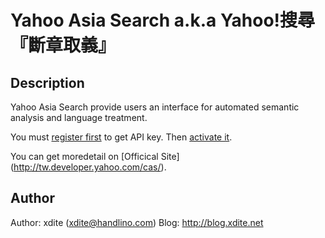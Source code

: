 Yahoo Asia Search a.k.a Yahoo!搜尋『斷章取義』 
========

Description
------------------
Yahoo Asia Search provide users an interface for automated semantic analysis and language treatment.

You must [register first](http://developer.yahoo.com/wsregapp/index.php) to get API key.
Then [activate it](http://asia.search.yahooapis.com/v1/AuthBootUp.php?appid=APIKEY).

You can get moredetail on [Officical Site] (http://tw.developer.yahoo.com/cas/).

Author
------------------

Author: xdite (xdite@handlino.com)
Blog: http://blog.xdite.net
